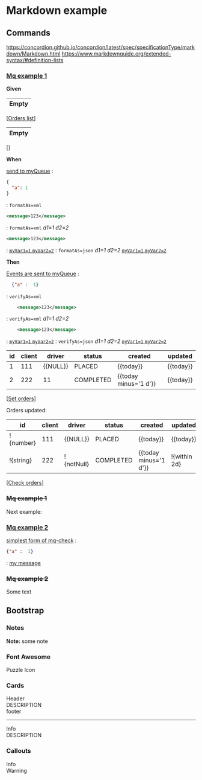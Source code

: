 # Markdown example

## Commands

https://concordion.github.io/concordion/latest/spec/specificationType/markdown/Markdown.html
https://www.markdownguide.org/extended-syntax/#definition-lists

### [Mq example 1](-)

**Given**

| Empty |
|-------|
[[Orders list](- "e:db-set=orders")]

| Empty |
|-------|
[[](- "e:db-check=orders")]

**When**

[send to myQueue](- "e:mq-send=myQueue collapsable=true")
:
```json
{
  "a": 1
}
```
: `formatAs=xml`
```xml
<message>123</message>
```
: `formatAs=xml`
_d1=1_
_d2=2_
  ```xml
<message>123</message>
  ```
: [`myVar1=1` `myVar2=2`](/data/mq/msg.json)
: `formatAs=json`
_d1=1_
_d2=2_
[`myVar1=1` `myVar2=2`][my message]

**Then**

[Events are sent to myQueue](- "e:mq-check=myQueue contains=exact collapsable=true layout=vertically")
:   
```json
  {"a" :  1}
```
: `verifyAs=xml` 
```xml
    <message>123</message>
```
: `verifyAs=xml`
_d1=1_
_d2=2_
```xml
    <message>123</message>
```
: [`myVar1=1` `myVar2=2`](/data/mq/msg.json)
: `verifyAs=json` 
_d1=1_
_d2=2_ 
[`myVar1=1` `myVar2=2`][my message]

| id  | client | driver   | status    | created               | updated   |
|-----|--------|----------|-----------|-----------------------|-----------|
| 1   | 111    | {{NULL}} | PLACED    | {{today}}             | {{today}} |
| 2   | 222    | 11       | COMPLETED | {{today minus='1 d'}} | {{today}} |
[[Set orders](- "e:db-set=orders")]

Orders updated:

| id        | client | driver     | status    | created               | updated      |
|-----------|--------|------------|-----------|-----------------------|--------------|
| !{number} | 111    | {{NULL}}   | PLACED    | {{today}}             | {{today}}    |
| !{string} | 222    | !{notNull} | COMPLETED | {{today minus='1 d'}} | !{within 2d} |
[[Check orders](- "e:db-check=orders awaitAtMostSec=2")]

### ~~Mq example 1~~

Next example:

### [Mq example 2](- "mq-2 c:status=ExpectedToFail")

[simplest form of mq-check](- "e:mq-check=myQueue")
:
  ```json
  {"a" :  1}
  ```
: [my message]

### ~~Mq example 2~~

Some text

## Bootstrap

### Notes

**Note:** some note

### Font Awesome

<i class="fas fa-puzzle-piece" aria-hidden="true"> </i> Puzzle Icon

### Cards

<div class="card">
  <div class="card-header">Header</div>
  <div class="card-body">
    DESCRIPTION
  </div>
  <div class="card-footer">footer</div>
</div>

---

<div class="card">
  <div class="card-header bg-info text-white">Info</div>
  <div class="card-body">
    DESCRIPTION
  </div>
</div>

### Callouts

<div class="bd-callout bd-callout-info">Info</div>
<div class="bd-callout bd-callout-danger bg-warning text-danger shadow-lg">Warning</div>

[my message]: /data/mq/msg.json "fff"